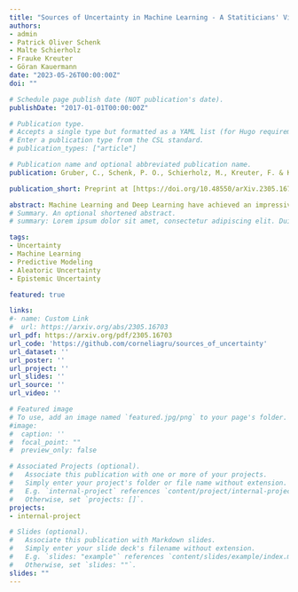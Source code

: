 ```yaml
---
title: "Sources of Uncertainty in Machine Learning - A Statiticians' View"
authors:
- admin
- Patrick Oliver Schenk
- Malte Schierholz
- Frauke Kreuter
- Göran Kauermann
date: "2023-05-26T00:00:00Z"
doi: ""

# Schedule page publish date (NOT publication's date).
publishDate: "2017-01-01T00:00:00Z"

# Publication type.
# Accepts a single type but formatted as a YAML list (for Hugo requirements).
# Enter a publication type from the CSL standard.
# publication_types: ["article"]

# Publication name and optional abbreviated publication name.
publication: Gruber, C., Schenk, P. O., Schierholz, M., Kreuter, F. & Kauermann, G. Sources of Uncertainty in Machine Learning -- A Statisticians’ View. Preprint at https://doi.org/10.48550/arXiv.2305.16703 (2023)

publication_short: Preprint at [https://doi.org/10.48550/arXiv.2305.16703](https://doi.org/10.48550/arXiv.2305.16703 (2023)) (2023)

abstract: Machine Learning and Deep Learning have achieved an impressive standard today, enabling us to answer questions that were inconceivable a few years ago. Besides these successes, it becomes clear, that beyond pure prediction, which is the primary strength of most supervised machine learning algorithms, the quantification of uncertainty is relevant and necessary as well. While first concepts and ideas in this direction have emerged in recent years, this paper adopts a conceptual perspective and examines possible sources of uncertainty. By adopting the viewpoint of a statistician, we discuss the concepts of aleatoric and epistemic uncertainty, which are more commonly associated with machine learning. The paper aims to formalize the two types of uncertainty and demonstrates that sources of uncertainty are miscellaneous and can not always be decomposed into aleatoric and epistemic. Drawing parallels between statistical concepts and uncertainty in machine learning, we also demonstrate the role of data and their influence on uncertainty.
# Summary. An optional shortened abstract.
# summary: Lorem ipsum dolor sit amet, consectetur adipiscing elit. Duis posuere tellus ac convallis placerat. Proin tincidunt magna sed ex sollicitudin condimentum.

tags:
- Uncertainty
- Machine Learning
- Predictive Modeling
- Aleatoric Uncertainty
- Epistemic Uncertainty

featured: true

links:
#- name: Custom Link
#  url: https://arxiv.org/abs/2305.16703
url_pdf: https://arxiv.org/pdf/2305.16703
url_code: 'https://github.com/corneliagru/sources_of_uncertainty'
url_dataset: ''
url_poster: ''
url_project: ''
url_slides: ''
url_source: ''
url_video: ''

# Featured image
# To use, add an image named `featured.jpg/png` to your page's folder. 
#image:
#  caption: ''
#  focal_point: ""
#  preview_only: false

# Associated Projects (optional).
#   Associate this publication with one or more of your projects.
#   Simply enter your project's folder or file name without extension.
#   E.g. `internal-project` references `content/project/internal-project/index.md`.
#   Otherwise, set `projects: []`.
projects:
- internal-project

# Slides (optional).
#   Associate this publication with Markdown slides.
#   Simply enter your slide deck's filename without extension.
#   E.g. `slides: "example"` references `content/slides/example/index.md`.
#   Otherwise, set `slides: ""`.
slides: ""
---
```

